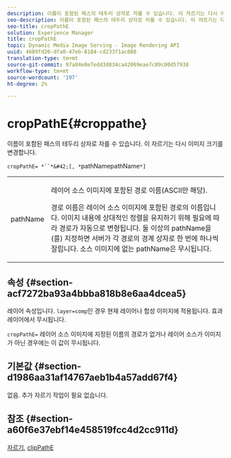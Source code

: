 ```yaml
---
description: 이름이 포함된 패스의 테두리 상자로 자를 수 있습니다. 이 자르기는 다시 이미지 크기를 변경합니다.
seo-description: 이름이 포함된 패스의 테두리 상자로 자를 수 있습니다. 이 자르기는 다시 이미지 크기를 변경합니다.
seo-title: cropPathE
solution: Experience Manager
title: cropPathE
topic: Dynamic Media Image Serving - Image Rendering API
uuid: 4689fd20-dfa0-47eb-8184-cd233f1ac088
translation-type: tm+mt
source-git-commit: 97a84e8e7edd3d834ca42069eae7c09c00d57938
workflow-type: tm+mt
source-wordcount: '197'
ht-degree: 2%

---
```



# cropPathE{#croppathe}

이름이 포함된 패스의 테두리 상자로 자를 수 있습니다. 이 자르기는 다시 이미지 크기를 변경합니다.

`cropPathE= *``*&#42;[, *`pathNamepathName`*]`

<table id="table_598304852E844456AB3AC9FF1F178B71"> 
 <tbody> 
  <tr> 
   <td colname="col1"> <p><span class="codeph"><span class="varname"> pathName</span></span> </p> </td> 
   <td colname="col2"> <p>레이어 소스 이미지에 포함된 경로 이름(ASCII만 해당). </p> <p> <span class="codeph"><span class="varname"> 경로 </span></span> 이름은 레이어 소스 이미지에 포함된 경로의 이름입니다. 이미지 내용에 상대적인 정렬을 유지하기 위해 필요에 따라 경로가 자동으로 변형됩니다. 둘 이상의 <span class="codeph"><span class="varname"> pathName</span></span>을(를) 지정하면 서버가 각 경로의 경계 상자로 한 번에 하나씩 잘립니다. 소스 이미지에 없는 <span class="codeph"><span class="varname"> pathName</span></span>은 무시됩니다. </p> </td> 
  </tr> 
 </tbody> 
</table>

## 속성 {#section-acf7272ba93a4bbba818b8e6aa4dcea5}

레이어 속성입니다. `layer=comp`인 경우 현재 레이어나 합성 이미지에 적용됩니다. 효과 레이어에서 무시됩니다.

`cropPathE=` 레이어 소스 이미지에 지정된 이름의 경로가 없거나 레이어 소스가 이미지가 아닌 경우에는 이 값이 무시됩니다.

## 기본값 {#section-d1986aa31af14767aeb1b4a57add67f4}

없음. 추가 자르기 작업이 필요 없습니다.

## 참조 {#section-a60f6e37ebf14e458519fcc4d2cc911d}

[자르기](../../../../../is-api/http-ref/image-serving-api-ref/c-http-protocol-reference/c-command-reference/r-crop.md#reference-6fd0f6399966446ab4425ce050572eab),  [clipPathE](../../../../../is-api/http-ref/image-serving-api-ref/c-http-protocol-reference/c-command-reference/r-clippath.md#reference-8139b1b52dc54749b51b109521ddf83d)
